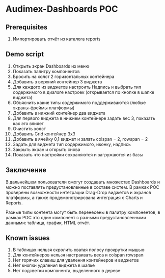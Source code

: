 # Audimex-Dashboards POC

## Prerequisites

1. Импортировать отчёт из каталога reports

## Demo script

1. Открыть экран Dashboards из меню
2. Показать палитру компонентов
3. Бросить на холст 2 горизонтальных контейнера
4. Добавить в верхний контейнер 3 виджета
5. Для каждого из виджетов настроить Надпись и выбрать тип содержимого в диалоге настроек (открывается по кнопке в шапке виджета)
6. Объяснить какие типы содержимого поддерживаются (любые экраны-фреймы платформы)
6. Добавить в нижний контейнер два виджета
7. Для первого виджета в нижнем контейнере задать вес 3, показать как это влияет
8. Очистить холст
9. Добавить Grid контейнер 3x3
10. Добавить в ячейку 0,1 виджет и залать colspan = 2, rowspan = 2 
11. Задать для виджета тип содержимого, иконку, надпись
12. Закрыть экран и открыть снова
13. Показать что настройки сохраняются и загружаются из базы

## Заключение

В дальнейшем пользователи смогут создавать множество Dashboards и можно поставлять предустановленные в составе систем. 
В рамках POC проверены возможности интеграции Drag-Drop виджетов и экранов платформы, 
а также продемонстрирована интеграция с Charts и Reports. 

Разные типы контента могут быть перенесены в палитру компонентов, 
в рамках POC это один компонент с разными предустановленными данными: таблица, график, HTML отчёт. 

## Known issues

1. В таблицах нельзя скролить хватая полосу прокрутки мышью
2. Для контейнеров нельзя настраивать веса и colspan rowspan
3. Нет горячих клавиш для удаления контейнеров и виджетов
4. Нет кнопки удаления виджета в шапке
5. Нет подсветки компонента, выделенного в дереве  